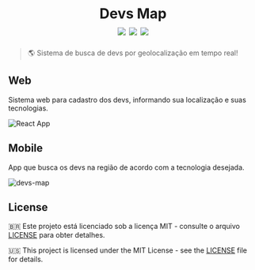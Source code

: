 <h1 align="center">
  Devs Map
  <br />
  <img src="https://img.shields.io/badge/Front--end-ReactJS-blue" />
  <img src="https://img.shields.io/badge/Back--end-Node.js-green" />
  <img src="https://img.shields.io/badge/Mobile-React%20Native-%234287f5" />
</h1>

> :earth_americas: Sistema de busca de devs por geolocalização em tempo real!

## Web

Sistema web para cadastro dos devs, informando sua localização e suas tecnologias.

![React App](https://user-images.githubusercontent.com/37571156/72654124-d9b52500-396c-11ea-98d7-a5aba2ebbf62.gif)

## Mobile

App que busca os devs na região de acordo com a tecnologia desejada.

![devs-map](https://user-images.githubusercontent.com/37571156/72654949-b5f3de00-3970-11ea-8e3e-f3a2ea53944c.gif)

## License

:brazil: Este projeto está licenciado sob a licença MIT - consulte o arquivo [LICENSE](LICENSE.md) para obter detalhes.

:us: This project is licensed under the MIT License - see the [LICENSE](LICENSE.md) file for details.
